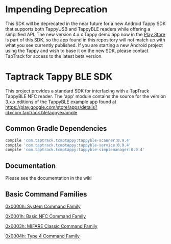 # Impending Deprecation
This SDK will be deprecated in the near future for a new Android Tappy SDK that supports both TappyUSB and TappyBLE readers while offering a simplified API. The new version 4.x.x Tappy demo app now in the [Play Store](https://play.google.com/store/apps/details?id=com.taptrack.bletappyexample) is part of this SDK, so the app found in this repository will not match up with what you see currently published. If you are starting a new Android project using the Tappy and wish to base it on the new SDK, please contact TapTrack for access to the latest beta version.

# Taptrack Tappy BLE SDK
This project provides a standard SDK for interfacing with a TapTrack TappyBLE NFC reader. The 'app' module contains the source for the version 3.x.x editions of the TappyBLE example app found at 
https://play.google.com/store/apps/details?id=com.taptrack.bletappyexample

## Common Gradle Dependencies
```groovy
compile 'com.taptrack.tcmptappy:tappyble-scanner:0.9.4'
compile 'com.taptrack.tcmptappy:tappyble-service:0.9.4'
compile 'com.taptrack.tcmptappy:tappyble-simplemanager:0.9.4'
```

## Documentation
Please see the documentation in the wiki

## Basic Command Families

[0x0000h: System Command Family](https://github.com/TapTrack/System-Command-Family)

[0x0001h: Basic NFC Command Family](https://github.com/TapTrack/BasicNfc-Command-Family)

[0x0003h: MIFARE Classic Command Family](https://github.com/TapTrack/MifareClassic-Command-Family)

[0x0004h: Type 4 Command Family](https://github.com/TapTrack/Type4-Command-Family)
